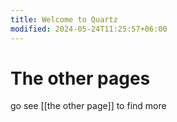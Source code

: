 ```yaml
---
title: Welcome to Quartz
modified: 2024-05-24T11:25:57+06:00
---
```

# The other pages
go see [[the other page]] to find more